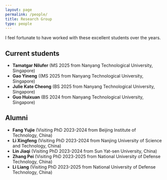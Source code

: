 ```yaml
---
layout: page
permalink: /people/
title: Research Group
type: people
---
```


I feel fortunate to have worked with these excellent students over the years.

## Current students
- **Tamatgar Nilufer** (MS 2025 from Nanyang Technological University, Singapore)
- **Gao Yineng** ((MS 2025 from Nanyang Technological University, Singapore)
- **Julie Kate Cheong** (BS 2025 from Nanyang Technological University, Singapore)
- **Guo Huixuan** (BS 2024 from Nanyang Technological University, Singapore)

## Alumni
- **Fang Yujie** (Visiting PhD 2023-2024 from Beijing Institute of Technology, China)
- **Li Xingfeng** (Visiting PhD 2023-2024 from Nanjing University of Science and Technology, China)
- **Lin Jiaqi** (Visiting PhD 2023-2024 from Sun Yat-sen University, China)
- **Zhang Pei** (Visiting PhD 2023-2025 from National University of Defense Technology, China)
- **Li Liang** (Visiting PhD 2023-2025 from National University of Defense Technology, China)


